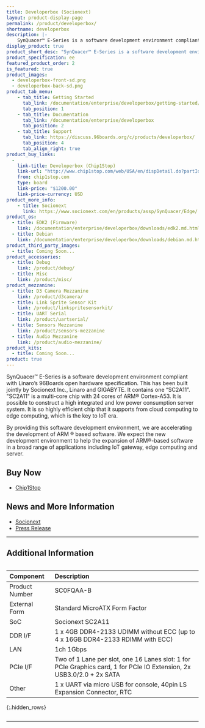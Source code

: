 ```yaml
---
title: Developerbox (Socionext)
layout: product-display-page
permalink: /product/developerbox/
shortname: developerbox
description: |-
    SynQuacer™ E-Series is a software development environment compliant with Linaro’s 96Boards open hardware specification. This has been built jointly by Socionext Inc., Linaro and GIGABYTE. It contains one “SC2A11”
display_product: true
product_short_desc: "SynQuacer™ E-Series is a software development environment compliant with Linaro’s 96Boards open hardware specification. This has been built jointly by Socionext Inc., Linaro and GIGABYTE. It contains one “SC2A11”"
product_specification: ee
featured_product_order: 2
is_featured: true
product_images:
  - developerbox-front-sd.png
  - developerbox-back-sd.png
product_tab_menu:
    - tab_title: Getting Started
      tab_link: /documentation/enterprise/developerbox/getting-started/
      tab_position: 1
    - tab_title: Documentation
      tab_link: /documentation/enterprise/developerbox
      tab_position: 2
    - tab_title: Support
      tab_link: https://discuss.96boards.org/c/products/developerbox/
      tab_position: 4
      tab_align_right: true 
product_buy_links:
  -
    link-title: Developerbox (Chip1Stop)
    link-url: "http://www.chip1stop.com/web/USA/en/dispDetail.do?partId=SOCI-0000001&cid=SOCIEB"
    from: chip1stop.com
    type: board
    link-price: "$1200.00"
    link-price-currency: USD
product_more_info:
    - title: Socionext
      link: https://www.socionext.com/en/products/assp/SynQuacer/Edge/
product_os:
  - title: EDK2 (Firmware)
    link: /documentation/enterprise/developerbox/downloads/edk2.md.html
  - title: Debian
    link: /documentation/enterprise/developerbox/downloads/debian.md.html
product_third_party_images:
  - title: Coming Soon...
product_accessories:
  - title: Debug
    link: /product/debug/
  - title: Misc
    link: /product/misc/
product_mezzanine:
  - title: D3 Camera Mezzanine
    link: /product/d3camera/
  - title: Link Sprite Sensor Kit
    link: /product/linkspritesensorkit/
  - title: UART Serial
    link: /product/uartserial/
  - title: Sensors Mezzanine
    link: /product/sensors-mezzanine
  - title: Audio Mezzanine
    link: /product/audio-mezzanine/
product_kits:
  - title: Coming Soon...
product: true
---
```

SynQuacer™ E-Series is a software development environment compliant with Linaro’s 96Boards open hardware specification. This has been built jointly by Socionext Inc., Linaro and GIGABYTE. It contains one “SC2A11”.
"SC2A11" is a multi-core chip with 24 cores of ARM® Cortex-A53. It is possible to construct a high integrated and low power consumption server system. It is so highly efficient chip that it supports from cloud computing to edge computing, which is the key to IoT era.

By providing this software development environment, we are accelerating the development of ARM ® based software. We expect the new development environment to help the expansion of ARM®-based software in a broad range of applications including IoT gateway, edge computing and server.

## Buy Now

- [Chip1Stop](http://www.chip1stop.com/web/USA/en/dispDetail.do?partId=SOCI-0000001&cid=SOCIEB)

## News and More Information

- [Socionext](https://www.socionext.com/en/products/assp/SynQuacer/Edge/)
- [Press Release](http://socionextus.com/pressreleases/96boards-compliant-synquacer-e-series/)

***

## Additional Information
<div style="overflow-x:scroll;" markdown="1">


|   Component          |   Description                                                                                    |
|:---------------------|:-------------------------------------------------------------------------------------------------|
| Product Number       | SC0FQAA-B                                                                                        |
| External Form        | Standard MicroATX Form Factor                                                                    |
| SoC                  | Socionext SC2A11                       |
| DDR I/F              | 1 x 4GB DDR4-2133 UDIMM without ECC (up to 4 x 16GB DDR4-2133 RDIMM with ECC)                    |
| LAN                  | 1ch 1Gbps                                                                                        |
| PCIe I/F             | Two of 1 Lane per slot, one 16 Lanes slot: 1 for PCIe Graphics card, 1 for PCIe IO Extension, 2x USB3.0/2.0 + 2x SATA                                                                                                             |
| Other                | 1 x UART via micro USB for console, 40pin LS Expansion Connector, RTC                            |
{:.hidden_rows}

</div>

***
